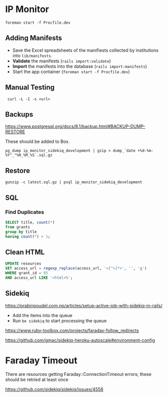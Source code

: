 # IP Monitor

    foreman start -f Procfile.dev

## Adding Manifests

* Save the Excel spreadsheets of the manifiests collected by institutions into `lib/manifests`.
* **Validate** the manifests (`rails import:validate`)
* **Import** the manifests into the database (`rails import:manifests`)
* Start the app container (`foreman start -f Procfile.dev`)

## Manual Testing

```
 curl -L -I -s <url>
```

## Backups

<https://www.postgresql.org/docs/8.1/backup.html#BACKUP-DUMP-RESTORE>

These should be added to Box.

    pg_dump ip_monitor_sidekiq_development | gzip > dump_`date +%d-%m-%Y"_"%H_%M_%S`.sql.gz

## Restore

    gunzip -c latest.sql.gz | psql ip_monitor_sidekiq_development

## SQL

### Find Duplicates

```sql
SELECT title, count(*)
from grants
group by title
having count(*) > 1;
```

## Clean HTML
```sql
UPDATE resources 
SET access_url = regexp_replace(access_url, '<[^>]*>', '', 'g')
WHERE grant_id = 95
AND access_url LIKE '<html>%';
```

## Sidekiq
<https://prabinpoudel.com.np/articles/setup-active-job-with-sidekiq-in-rails/>

- Add the items into the queue
- Run `be sidekiq` to start processing the queue

<https://www.ruby-toolbox.com/projects/faraday-follow_redirects>

<https://github.com/gmac/sidekiq-heroku-autoscale#environment-config>

# Faraday Timeout 

There are resources getting Faraday::ConnectionTimeout errors; these should be retried at least once
 
<https://github.com/sidekiq/sidekiq/issues/4558>